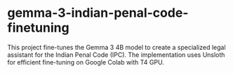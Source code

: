 # gemma-3-indian-penal-code-finetuning
This project fine-tunes the Gemma 3 4B model to create a specialized legal assistant for the Indian Penal Code (IPC). The implementation uses Unsloth for efficient fine-tuning on Google Colab with T4 GPU.
